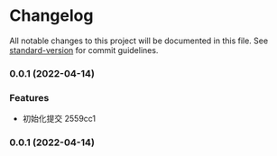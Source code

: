# Changelog

All notable changes to this project will be documented in this file. See [standard-version](https://github.com/conventional-changelog/standard-version) for commit guidelines.

### 0.0.1 (2022-04-14)


### Features

* 初始化提交 2559cc1

### 0.0.1 (2022-04-14)
